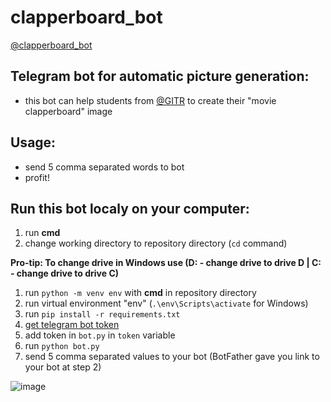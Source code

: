 # clapperboard_bot
[@clapperboard_bot](https://t.me/gitr_canon_bot)


## Telegram bot for automatic picture generation:
- this bot can help students from [@GITR](https://gitr.ru/) to create their "movie clapperboard" image

## Usage:
- send 5 comma separated words to bot
- profit!

## Run this bot localy on your computer:
1. run **cmd**
1. change working directory to repository directory (`cd` command)

**Pro-tip: To change drive in Windows use (D: - change drive to drive D | C: - change drive to drive C)**
1. run `python -m venv env` with **cmd** in repository directory
1. run virtual environment "env" (`.\env\Scripts\activate` for Windows)
1. run `pip install -r requirements.txt`
2. [get telegram bot token](t.me/BotFather)
3. add token in `bot.py` in `token` variable
4. run `python bot.py`
5. send 5 comma separated values to your bot (BotFather gave you link to your bot at step 2)

![image](https://user-images.githubusercontent.com/48328325/200103222-0cc26067-49af-405d-ae77-e1cea3d4d1a5.png)
